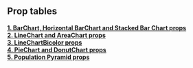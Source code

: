 ## Prop tables

**[1. BarChart, Horizontal BarChart and Stacked Bar Chart props](BarChart/BarChartProps.md)** \
**[2. LineChart and AreaChart props](LineChart/LineChartProps.md)** \
**[3. LineChartBicolor props](LineChart/LineChartBicolorProps.md)** \
**[4. PieChart and DonutChart props](PieChart/PieChartProps.md)** \
**[5. Population Pyramid props](PopulationPyramid/PopulationPyramid.md)**
